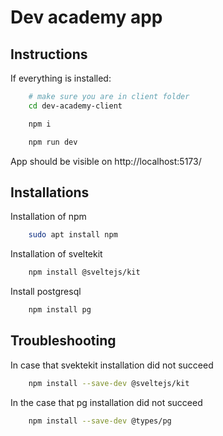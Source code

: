 # Dev academy app

## Instructions

If everything is installed:
```sh
    # make sure you are in client folder
    cd dev-academy-client

    npm i

    npm run dev
```

App should be visible on http://localhost:5173/

## Installations

Installation of npm
```sh
    sudo apt install npm
```
Installation of sveltekit
```sh
    npm install @sveltejs/kit
```

Install postgresql
```sh
    npm install pg
```

## Troubleshooting

In case that svektekit installation did not succeed
```sh
    npm install --save-dev @sveltejs/kit
```

In the case that pg installation did not succeed
```sh
    npm install --save-dev @types/pg
```